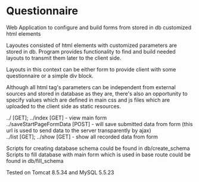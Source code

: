 # Questionnaire
Web Application to configure and build forms from stored in db customized html elements

Layoutes consisted of html elements with customized parameters are stored in db. Program provides functionality to find and build 
needed layouts to transmit them later to the client side.

Layouts in this context can be either form to provide client with some questionnaire or a simple div block.

Although all html tag's parameters can be independent from external sources and stored in database as they are, there's also an opportunity
to specify values which are defined in main css and js files which are uploaded to the client side as static resources.


../ [GET]; ../index [GET] - view main form <br>
../saveStartPageFormData [POST] - will save submitted data from form (this url is used to send data to the server transparently by ajax)<br>
../list [GET]; ../show [GET] - show all recorded data from form

Scripts for creating database schema could be found in db/create_schema
Scripts to fill database with main form which is used in base route could be found in db/fill_schema

Tested on Tomcat 8.5.34 and MySQL 5.5.23
